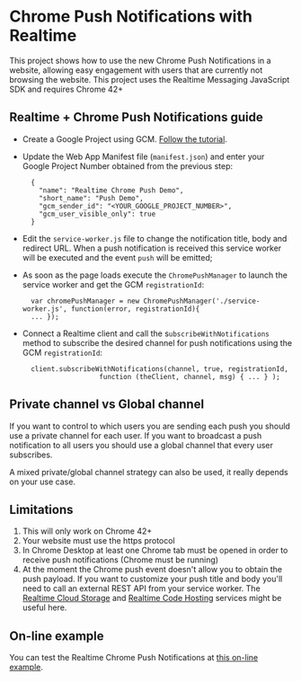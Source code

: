 # Chrome Push Notifications with Realtime
This project shows how to use the new Chrome Push Notifications in a website, allowing easy engagement with users that are currently not browsing the website. This project uses the Realtime Messaging JavaScript SDK and requires Chrome 42+

## Realtime + Chrome Push Notifications guide

- Create a Google Project using GCM. [Follow the tutorial](http://messaging-public.realtime.co/documentation/starting-guide/mobilePushGCM.html).

- Update the Web App Manifest file (`manifest.json`) and enter your Google Project Number obtained from the previous step:

		{
		  "name": "Realtime Chrome Push Demo",
		  "short_name": "Push Demo",
		  "gcm_sender_id": "<YOUR_GOOGLE_PROJECT_NUMBER>",
		  "gcm_user_visible_only": true
		}
 
- Edit the `service-worker.js` file to change the notification title, body and redirect URL. When a push notification is received this service worker will be executed and the event `push` will be emitted;

- As soon as the page loads execute the `ChromePushManager` to launch the service worker and get the GCM `registrationId`:

    	var chromePushManager = new ChromePushManager('./service-worker.js', function(error, registrationId){
    	... });
     
- Connect a Realtime client and call the s`ubscribeWithNotifications` method to subscribe the desired channel for push notifications using the GCM `registrationId`:

		client.subscribeWithNotifications(channel, true, registrationId,
                         function (theClient, channel, msg) { ... } );
                           
		
## Private channel vs Global channel
If you want to control to which users you are sending each push you should use a private channel for each user. If you want to broadcast a push notification to all users you should use a global channel that every user subscribes.

A mixed private/global channel strategy can also be used, it really depends on your use case.

## Limitations
1. This will only work on Chrome 42+
2. Your website must use the https protocol
3. In Chrome Desktop at least one Chrome tab must be opened in order to receive push notifications (Chrome must be running)
2. At the moment the Chrome push event doesn't allow you to obtain the push payload. If you want to customize your push title and body you'll need to call an external REST API from your service worker. The [Realtime Cloud Storage](http://framework.realtime.co/storage) and [Realtime Code Hosting](http://storage-public.realtime.co/documentation/code-hosting-guide/1.0/overview.html) services might be useful here. 

## On-line example
You can test the Realtime Chrome Push Notifications at [this on-line example](https://storage-cdn.realtime.co/chrome-push/index.html).